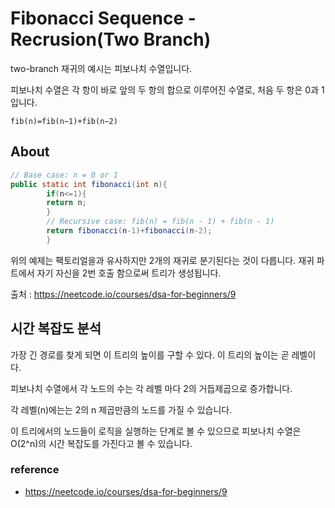 # Fibonacci Sequence - Recrusion(Two Branch)

two-branch 재귀의 예시는 피보나치 수열입니다.

피보나치 수열은 각 항이 바로 앞의 두 항의 합으로 이루어진 수열로, 처음 두 항은 0과 1입니다.

```text
fib(n)=fib(n−1)+fib(n−2)
```

## About

```java
// Base case: n = 0 or 1
public static int fibonacci(int n){
        if(n<=1){
        return n;
        }
        // Recursive case: fib(n) = fib(n - 1) + fib(n - 1)
        return fibonacci(n-1)+fibonacci(n-2);
        }
```

위의 예제는 팩토리얼을과 유사하지만 2개의 재귀로 분기된다는 것이 다릅니다. 재귀 파트에서 자기 자신을 2번 호출 함으로써 트리가 생성됩니다.

출처 : https://neetcode.io/courses/dsa-for-beginners/9

## 시간 복잡도 분석

가장 긴 경로를 찾게 되면 이 트리의 높이를 구할 수 있다. 이 트리의 높이는 곧 레벨이다.

피보나치 수열에서 각 노드의 수는 각 레벨 마다 2의 거듭제곱으로 증가합니다.

각 레벨(n)에는는 2의 n 제곱만큼의 노드를 가질 수 있습니다.

이 트리에서의 노드들이 로직을 실행하는 단계로 볼 수 있으므로 피보나치 수열은 O(2^n)의 시간 복잡도를 가진다고 볼 수 있습니다.

### reference

- https://neetcode.io/courses/dsa-for-beginners/9
